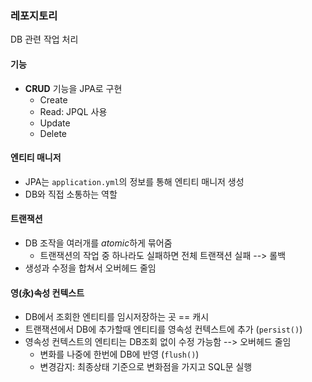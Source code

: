 ### 레포지토리
DB 관련 작업 처리
#### 기능
- **CRUD** 기능을 JPA로 구현
    - Create
    - Read: JPQL 사용
    - Update
    - Delete
#### 엔티티 매니저
- JPA는 `application.yml`의 정보를 통해 엔티티 매니저 생성
- DB와 직접 소통하는 역할
#### 트랜잭션
- DB 조작을 여러개를 *atomic*하게 묶어줌
    - 트랜잭션의 작업 중 하나라도 실패하면 전체 트랜잭션 실패 --> 롤백
- 생성과 수정을 합쳐서 오버헤드 줄임
#### 영(永)속성 컨텍스트
- DB에서 조회한 엔티티를 임시저장하는 곳 == 캐시
- 트랜잭션에서 DB에 추가할때 엔티티를 영속성 컨텍스트에 추가 (`persist()`) 
- 영속성 컨텍스트의 엔티티는 DB조회 없이 수정 가능함 --> 오버헤드 줄임
    - 변화를 나중에 한번에 DB에 반영 (`flush()`)
    - 변경감지: 최종상태 기준으로 변화점을 가지고 SQL문 실행